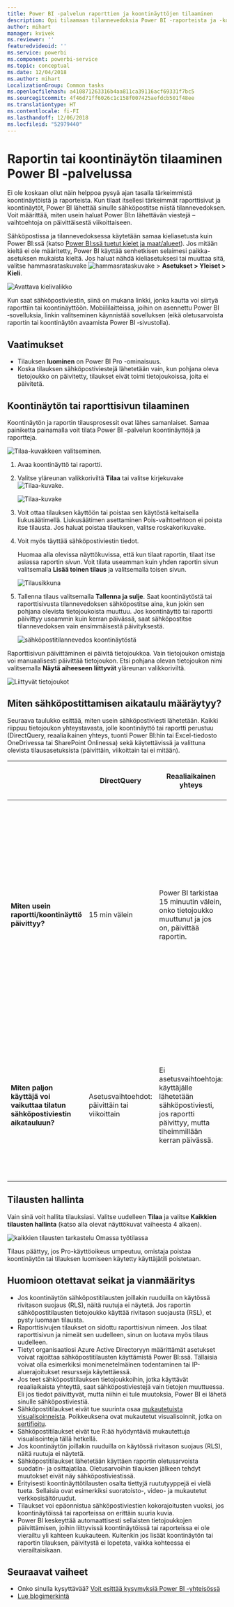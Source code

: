 ```yaml
---
title: Power BI -palvelun raporttien ja koontinäyttöjen tilaaminen
description: Opi tilaamaan tilannevedoksia Power BI ‑raporteista ja ‑koontinäytöistä itsellesi ja muille.
author: mihart
manager: kvivek
ms.reviewer: ''
featuredvideoid: ''
ms.service: powerbi
ms.component: powerbi-service
ms.topic: conceptual
ms.date: 12/04/2018
ms.author: mihart
LocalizationGroup: Common tasks
ms.openlocfilehash: a410871263316b4aa811ca39116acf69331f7bc5
ms.sourcegitcommit: 4f46d71ff6026c1c158f007425aefdcb501f48ee
ms.translationtype: HT
ms.contentlocale: fi-FI
ms.lasthandoff: 12/06/2018
ms.locfileid: "52979440"
---
```

# <a name="subscribe-to-a-report-or-dashboard-in-power-bi-service"></a>Raportin tai koontinäytön tilaaminen Power BI -palvelussa 
Ei ole koskaan ollut näin helppoa pysyä ajan tasalla tärkeimmistä koontinäytöistä ja raporteista. Kun tilaat itsellesi tärkeimmät raporttisivut ja koontinäytöt, Power BI lähettää sinulle sähköpostitse niistä tilannevedoksen. Voit määrittää, miten usein haluat Power BI:n lähettävän viestejä – vaihtoehtoja on päivittäisestä viikoittaiseen. 

Sähköpostissa ja tilannevedoksessa käytetään samaa kieliasetusta kuin Power BI:ssä (katso [Power BI:ssä tuetut kielet ja maat/alueet](../supported-languages-countries-regions.md)). Jos mitään kieltä ei ole määritetty, Power BI käyttää senhetkisen selaimesi paikka-asetuksen mukaista kieltä. Jos haluat nähdä kieliasetuksesi tai muuttaa sitä, valitse hammasrataskuvake ![hammasrataskuvake](./media/end-user-subscribe/power-bi-settings-icon.png) > **Asetukset > Yleiset > Kieli**. 

![Avattava kielivalikko](./media/end-user-subscribe/power-bi-language.png)

Kun saat sähköpostiviestin, siinä on mukana linkki, jonka kautta voi siirtyä raporttiin tai koontinäyttöön. Mobiililaitteissa, joihin on asennettu Power BI ‑sovelluksia, linkin valitseminen käynnistää sovelluksen (eikä oletusarvoista raportin tai koontinäytön avaamista Power BI ‑sivustolla).


## <a name="requirements"></a>Vaatimukset
- Tilauksen **luominen** on Power BI Pro -ominaisuus. 
- Koska tilauksen sähköpostiviestejä lähetetään vain, kun pohjana oleva tietojoukko on päivitetty, tilaukset eivät toimi tietojoukoissa, joita ei päivitetä.

## <a name="subscribe-to-a-dashboard-or-a-report-page"></a>Koontinäytön tai raporttisivun tilaaminen
Koontinäytön ja raportin tilausprosessit ovat lähes samanlaiset. Samaa painiketta painamalla voit tilata Power BI -palvelun koontinäyttöjä ja raportteja.
 
![Tilaa-kuvakkeen valitseminen](./media/end-user-subscribe/power-bi-subscribe-orientation.png).

1. Avaa koontinäyttö tai raportti.
2. Valitse yläreunan valikkoriviltä **Tilaa** tai valitse kirjekuvake ![Tilaa-kuvake](./media/end-user-subscribe/power-bi-icon-envelope.png).
   
   ![Tilaa-kuvake](./media/end-user-subscribe/power-bi-subscribe-icon.png)

3. Voit ottaa tilauksen käyttöön tai poistaa sen käytöstä keltaisella liukusäätimellä.  Liukusäätimen asettaminen Pois-vaihtoehtoon ei poista itse tilausta. Jos haluat poistaa tilauksen, valitse roskakorikuvake.

4. Voit myös täyttää sähköpostiviestin tiedot. 

    Huomaa alla olevissa näyttökuvissa, että kun tilaat raportin, tilaat itse asiassa raportin *sivun*.  Voit tilata useamman kuin yhden raportin sivun valitsemalla **Lisää toinen tilaus** ja valitsemalla toisen sivun. 
      
   ![Tilausikkuna](./media/end-user-subscribe/power-bi-emails.png)

5. Tallenna tilaus valitsemalla **Tallenna ja sulje**. Saat koontinäytöstä tai raporttisivusta tilannevedoksen sähköpostitse aina, kun jokin sen pohjana olevista tietojoukoista muuttuu. Jos koontinäyttö tai raportti päivittyy useammin kuin kerran päivässä, saat sähköpostitse tilannevedoksen vain ensimmäisestä päivityksestä.  
   
   ![sähköpostitilannevedos koontinäytöstä](./media/end-user-subscribe/power-bi-dashboard-email-new.jpg)
   
Raporttisivun päivittäminen ei päivitä tietojoukkoa. Vain tietojoukon omistaja voi manuaalisesti päivittää tietojoukon. Etsi pohjana olevan tietojoukon nimi valitsemalla **Näytä aiheeseen liittyvät** yläreunan valikkoriviltä.
   
![Liittyvät tietojoukot](./media/end-user-subscribe/power-bi-view-related-screen.png)

## <a name="how-the-email-schedule-is-determined"></a>Miten sähköpostittamisen aikataulu määräytyy?
Seuraava taulukko esittää, miten usein sähköpostiviesti lähetetään. Kaikki riippuu tietojoukon yhteystavasta, jolle koontinäyttö tai raportti perustuu (DirectQuery, reaaliaikainen yhteys, tuonti Power BI:hin tai Excel-tiedosto OneDrivessa tai SharePoint Onlinessa) sekä käytettävissä ja valittuna olevista tilausasetuksista (päivittäin, viikoittain tai ei mitään).

|  | **DirectQuery** | **Reaaliaikainen yhteys** | **Ajoitettu päivitys (tuonti)** | **Excel-tiedosto OneDrivessa tai SharePoint Onlinessa** |
| --- | --- | --- | --- | --- |
| **Miten usein raportti/koontinäyttö päivittyy?** |15 min välein |Power BI tarkistaa 15 minuutin välein, onko tietojoukko muuttunut ja jos on, päivittää raportin. |Käyttäjä valitsee joko ei mitään, päivittäin tai viikoittain. Päivittäin voi olla enintään 8 kertaa päivässä. Viikoittain tarkoittaa viikoittaista aikataulua, jonka käyttäjä luo ja määrittää mielensä mukaan päivittämään raportin vähintään kerran viikossa ja enintään kerran päivässä. |Tunnin välein |
| **Miten paljon käyttäjä voi vaikuttaa tilatun sähköpostiviestin aikatauluun?** |Asetusvaihtoehdot: päivittäin tai viikoittain |Ei asetusvaihtoehtoja: käyttäjälle lähetetään sähköpostiviesti, jos raportti päivittyy, mutta tiheimmillään kerran päivässä. |Jos päivittämisen asetukseksi on valittu päivittäin, vaihtoehdot ovat päivittäin ja viikoittain.  Jos päivittämisen asetukseksi on valittu viikoittain, ainoa vaihtoehto on viikoittain. |Ei asetusvaihtoehtoja: käyttäjälle lähetetään sähköpostiviesti aina, kun tietojoukko päivittyy, mutta tiheimmillään kerran päivässä. |

## <a name="manage-your-subscriptions"></a>Tilausten hallinta
Vain sinä voit hallita tilauksiasi. Valitse uudelleen **Tilaa** ja valitse **Kaikkien tilausten hallinta** (katso alla olevat näyttökuvat vaiheesta 4 alkaen). 

![kaikkien tilausten tarkastelu Omassa työtilassa](./media/end-user-subscribe/power-bi-subscriptions.png)

Tilaus päättyy, jos Pro-käyttöoikeus umpeutuu, omistaja poistaa koontinäytön tai tilauksen luomiseen käytetty käyttäjätili poistetaan.

## <a name="considerations-and-troubleshooting"></a>Huomioon otettavat seikat ja vianmääritys
* Jos koontinäytön sähköpostitilausten joillakin ruuduilla on käytössä rivitason suojaus (RLS), näitä ruutuja ei näytetä.  Jos raportin sähköpostitilausten tietojoukko käyttää rivitason suojausta (RSL), et pysty luomaan tilausta.
* Raporttisivujen tilaukset on sidottu raporttisivun nimeen. Jos tilaat raporttisivun ja nimeät sen uudelleen, sinun on luotava myös tilaus uudelleen.
* Tietyt organisaatiosi Azure Active Directoryyn määrittämät asetukset voivat rajoittaa sähköpostitilausten käyttämistä Power BI:ssä.  Tällaisia voivat olla esimerkiksi monimenetelmäinen todentaminen tai IP-aluerajoitukset resursseja käytettäessä.
* Jos teet sähköpostitilauksen tietojoukkoihin, jotka käyttävät reaaliaikaista yhteyttä, saat sähköpostiviestejä vain tietojen muuttuessa. Eli jos tiedot päivittyvät, mutta niihin ei tule muutoksia, Power BI ei lähetä sinulle sähköpostiviestiä.
* Sähköpostitilaukset eivät tue suurinta osaa [mukautetuista visualisoinneista](../power-bi-custom-visuals.md).  Poikkeuksena ovat mukautetut visualisoinnit, jotka on [sertifioitu](../power-bi-custom-visuals-certified.md).  
* Sähköpostitilaukset eivät tue R:ää hyödyntäviä mukautettuja visualisointeja tällä hetkellä.  
* Jos koontinäytön joillakin ruuduilla on käytössä rivitason suojaus (RLS), näitä ruutuja ei näytetä.
* Sähköpostitilaukset lähetetään käyttäen raportin oletusarvoista suodatin- ja osittajatilaa. Oletusarvoihin tilauksen jälkeen tehdyt muutokset eivät näy sähköpostiviestissä.    
* Erityisesti koontinäyttötilausten osalta tiettyjä ruututyyppejä ei vielä tueta.  Sellaisia ovat esimerkiksi suoratoisto-, video- ja mukautetut verkkosisältöruudut.     
* Tilaukset voi epäonnistua sähköpostiviestien kokorajoitusten vuoksi, jos koontinäytöissä tai raporteissa on erittäin suuria kuvia.    
* Power BI keskeyttää automaattisesti sellaisten tietojoukkojen päivittämisen, joihin liittyvissä koontinäytöissä tai raporteissa ei ole vierailtu yli kahteen kuukauteen.  Kuitenkin jos lisäät koontinäytön tai raportin tilauksen, päivitystä ei lopeteta, vaikka kohteessa ei vierailtaisikaan.    

## <a name="next-steps"></a>Seuraavat vaiheet
* Onko sinulla kysyttävää? [Voit esittää kysymyksiä Power BI -yhteisössä](http://community.powerbi.com/)    
* [Lue blogimerkintä](https://powerbi.microsoft.com/blog/introducing-dashboard-email-subscriptions-a-360-degree-view-of-your-business-in-your-inbox-every-day/)

